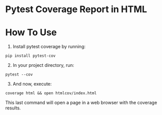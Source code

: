 # Pytest Coverage Report in HTML

# How To Use
1. Install pytest coverage by running:
```
pip install pytest-cov
```
2. In your project directory, run:
```
pytest --cov
```
3. And now, execute:
```
coverage html && open htmlcov/index.html     
```

This last command will open a page in a web browser with the coverage results.

